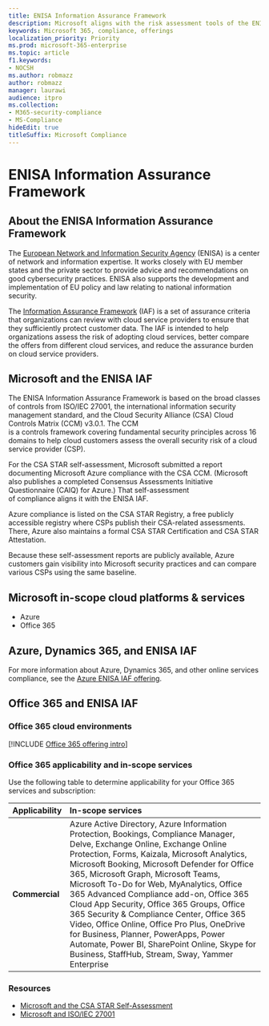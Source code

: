 ```yaml
---
title: ENISA Information Assurance Framework
description: Microsoft aligns with the risk assessment tools of the ENISA Information Assurance Framework based on its CSA STAR self-assessment.
keywords: Microsoft 365, compliance, offerings
localization_priority: Priority
ms.prod: microsoft-365-enterprise
ms.topic: article
f1.keywords:
- NOCSH
ms.author: robmazz
author: robmazz
manager: laurawi
audience: itpro
ms.collection:
- M365-security-compliance
- MS-Compliance
hideEdit: true
titleSuffix: Microsoft Compliance
---
```


# ENISA Information Assurance Framework

## About the ENISA Information Assurance Framework

The [European Network and Information Security Agency](https://www.enisa.europa.eu/) (ENISA) is a center of network and information expertise. It works closely with EU member states and the private sector to provide advice and recommendations on good cybersecurity practices. ENISA also supports the development and implementation of EU policy and law relating to national information security.

The [Information Assurance Framework](https://www.enisa.europa.eu/publications/cloud-computing-information-assurance-framework) (IAF) is a set of assurance criteria that organizations can review with cloud service providers to ensure that they sufficiently protect customer data. The IAF is intended to help organizations assess the risk of adopting cloud services, better compare the offers from different cloud services, and reduce the assurance burden on cloud service providers.

## Microsoft and the ENISA IAF

The ENISA Information Assurance Framework is based on the broad classes of controls from ISO/IEC 27001, the international information security management standard, and the Cloud Security Alliance (CSA) Cloud Controls Matrix (CCM) v3.0.1. The CCM  
is a controls framework covering fundamental security principles across 16 domains to help cloud customers assess the overall security risk of a cloud service provider (CSP).

For the CSA STAR self-assessment, Microsoft submitted a report documenting Microsoft Azure compliance with the CSA CCM. (Microsoft also publishes a completed Consensus Assessments Initiative Questionnaire (CAIQ) for Azure.) That self-assessment  
of compliance aligns it with the ENISA IAF.

Azure compliance is listed on the CSA STAR Registry, a free publicly accessible registry where CSPs publish their CSA-related assessments. There, Azure also maintains a formal CSA STAR Certification and CSA STAR Attestation.

Because these self-assessment reports are publicly available, Azure customers gain visibility into Microsoft security practices and can compare various CSPs using the same baseline.

## Microsoft in-scope cloud platforms & services

- Azure
- Office 365

## Azure, Dynamics 365, and ENISA IAF

For more information about Azure, Dynamics 365, and other online services compliance, see the [Azure ENISA IAF offering](/azure/compliance/offerings/offering-eu-enisa-iaf).

## Office 365 and ENISA IAF

### Office 365 cloud environments

[!INCLUDE [Office 365 offering intro](../includes/o365-offering-introduction.md)]

### Office 365 applicability and in-scope services

Use the following table to determine applicability for your Office 365 services and subscription:

| **Applicability** | **In-scope services** |
|:------------------|:----------------------|
| **Commercial** | Azure Active Directory, Azure Information Protection, Bookings, Compliance Manager, Delve, Exchange Online, Exchange Online Protection, Forms, Kaizala, Microsoft Analytics, Microsoft Booking, Microsoft Defender for Office 365, Microsoft Graph, Microsoft Teams, Microsoft To-Do for Web, MyAnalytics, Office 365 Advanced Compliance add-on, Office 365 Cloud App Security, Office 365 Groups, Office 365 Security & Compliance Center, Office 365 Video, Office Online, Office Pro Plus, OneDrive for Business, Planner, PowerApps, Power Automate, Power BI, SharePoint Online, Skype for Business, StaffHub, Stream, Sway, Yammer Enterprise |

### Resources

- [Microsoft and the CSA STAR Self-Assessment](offering-csa-star-self-assessment.md)
- [Microsoft and ISO/IEC 27001](offering-ISO-27001.md)
